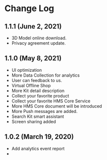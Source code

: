 # Change Log
## 1.1.1 (June 2, 2021)
* 3D Model online download.
* Privacy agreement update.

## 1.1.0 (May 8, 2021)
* UI optimization
* More Data Collection for analytics
* User can feedback to us.
* Virtual Offline Shop
* More Kit detail description
* Collect your favorite product
* Collect your favorite HMS Core Service
* More HMS Core document will be introduced
* More Push messages are added.
* Search Kit smart assistant
* Screen sharing added

## 1.0.2 (March 19, 2020)
* Add analytics event report
* 


